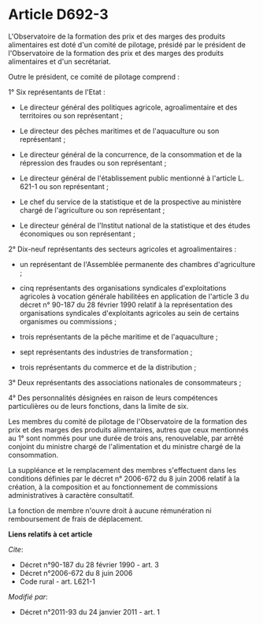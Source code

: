 # Article D692-3

L'Observatoire de la formation des prix et des marges des produits alimentaires est doté d'un comité de pilotage, présidé par
le président de l'Observatoire de la formation des prix et des marges des produits alimentaires et d'un secrétariat. 

Outre le président, ce comité de pilotage comprend : 

1° Six représentants de l'Etat :

- Le directeur général des politiques agricole, agroalimentaire et des territoires ou son représentant ;

- Le directeur des pêches maritimes et de l'aquaculture ou son représentant ;

- Le directeur général de la concurrence, de la consommation et de la répression des fraudes ou son représentant ;

- Le directeur général de l'établissement public mentionné à l'article L. 621-1 ou son représentant ;

- Le chef du service de la statistique et de la prospective au ministère chargé de l'agriculture ou son représentant ;

- Le directeur général de l'Institut national de la statistique et des études économiques ou son représentant ; 

2° Dix-neuf représentants des secteurs agricoles et agroalimentaires :

- un représentant de l'Assemblée permanente des chambres d'agriculture ;

- cinq représentants des organisations syndicales d'exploitations agricoles à vocation générale habilitées en application de
l'article 3 du décret n° 90-187 du 28 février 1990 relatif à la représentation des organisations syndicales d'exploitants
agricoles au sein de certains organismes ou commissions ;

- trois représentants de la pêche maritime et de l'aquaculture ;

- sept représentants des industries de transformation ;

- trois représentants du commerce et de la distribution ; 

3° Deux représentants des associations nationales de consommateurs ; 

4° Des personnalités désignées en raison de leurs compétences particulières ou de leurs fonctions, dans la limite de six. 

Les membres du comité de pilotage de l'Observatoire de la formation des prix et des marges des produits alimentaires, autres
que ceux mentionnés au 1° sont nommés pour une durée de trois ans, renouvelable, par arrêté conjoint du ministre chargé de
l'alimentation et du ministre chargé de la consommation. 

La suppléance et le remplacement des membres s'effectuent dans les conditions définies par le décret n° 2006-672 du 8 juin
2006 relatif à la création, à la composition et au fonctionnement de commissions administratives à caractère consultatif. 

La fonction de membre n'ouvre droit à aucune rémunération ni remboursement de frais de déplacement.

**Liens relatifs à cet article**

_Cite_:

  - Décret n°90-187 du 28 février 1990 - art. 3
  - Décret n°2006-672 du 8 juin 2006
  - Code rural - art. L621-1

_Modifié par_:

  - Décret n°2011-93 du 24 janvier 2011 - art. 1

